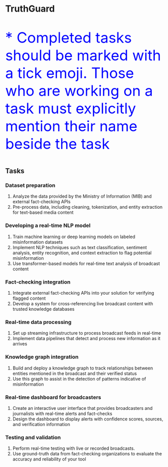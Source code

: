 <h1>TruthGuard</h1>
<p style="color: blue; font-size: 46px;">* Completed tasks should be marked with a tick emoji. Those who are working on a task must explicitly mention their name beside the task</p>

<h2>Tasks</h2>
  
<h3>Dataset preparation</h3>

<ol><li>Analyze the data provided by the Ministry of Information (MIB) and external fact-checking APIs</li>
<li>Pre-process data, including cleaning, tokenization, and entity extraction for text-based media content</li></ol>

<h3>Developing a real-time NLP model</h3>

<ol><li>Train machine learning or deep learning models on labeled misinformation datasets</li>
<li>Implement NLP techniques such as text classification, sentiment analysis, entity recognition, and context extraction to flag potential misinformation</li>
<li>Use transformer-based models for real-time text analysis of broadcast content</li></ol>

<h3>Fact-checking integration</h3>

<ol><li>Integrate external fact-checking APIs into your solution for verifying flagged content</li>
<li>Develop a system for cross-referencing live broadcast content with trusted knowledge databases</li></ol>

<h3>Real-time data processing</h3>

<ol><li>Set up streaming infrastructure to process broadcast feeds in real-time</li>
<li>Implement data pipelines that detect and process new information as it arrives</li></ol>

<h3>Knowledge graph integration</h3>

<ol><li>Build and deploy a knowledge graph to track relationships between entities mentioned in the broadcast and their verified status</li>
<li>Use this graph to assist in the detection of patterns indicative of misinformation</li></ol>

<h3>Real-time dashboard for broadcasters</h3>

<ol><li>Create an interactive user interface that provides broadcasters and journalists with real-time alerts and fact-checks</li>
<li>Design the dashboard to display alerts with confidence scores, sources, and verification information</li></ol>

<h3>Testing and validation</h3>

<ol><li>Perform real-time testing with live or recorded broadcasts.</li>
<li>Use ground-truth data from fact-checking organizations to evaluate the accuracy and reliability of your tool</li></ol>
